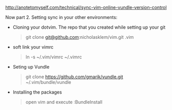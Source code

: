 http://anotetomyself.com/technical/sync-vim-online-vundle-version-control

Now part 2. Setting sync in your other environments:

* Cloning your dotvim. The repo that you created while setting up your git
  > git clone git@github.com:nicholasklem/vim.git .vim
* soft link your vimrc
  > ln -s ~/.vim/vimrc ~/.vimrc
* Seting up Vundle
  > git clone https://github.com/gmarik/vundle.git ~/.vim/bundle/vundle
* Installing the packages
  > open vim and execute :BundleInstall
